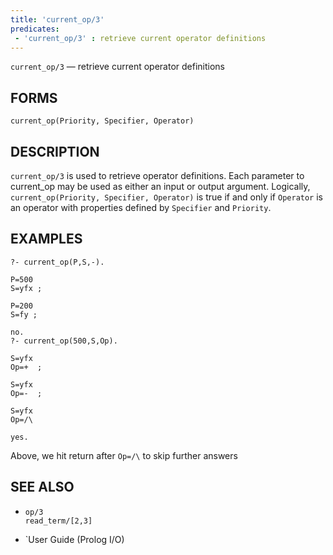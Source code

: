 ```yaml
---
title: 'current_op/3'
predicates:
 - 'current_op/3' : retrieve current operator definitions
---
```

`current_op/3` — retrieve current operator definitions

## FORMS
```
current_op(Priority, Specifier, Operator)
```
## DESCRIPTION

`current_op/3` is used to retrieve operator definitions. Each parameter to current_op may be used as either an input or output argument. Logically, `current_op(Priority, Specifier, Operator)` is true if and only if `Operator` is an operator with properties defined by `Specifier` and `Priority`.

## EXAMPLES
```
?- current_op(P,S,-).

P=500 
S=yfx ;

P=200 
S=fy ;

no.
?- current_op(500,S,Op).

S=yfx 
Op=+  ;

S=yfx 
Op=-  ;

S=yfx 
Op=/\ 

yes.
```
Above, we hit return after `Op=/\` to skip further answers

## SEE ALSO

- `op/3`  
`read_term/[2,3]`

- `User Guide (Prolog I/O)
